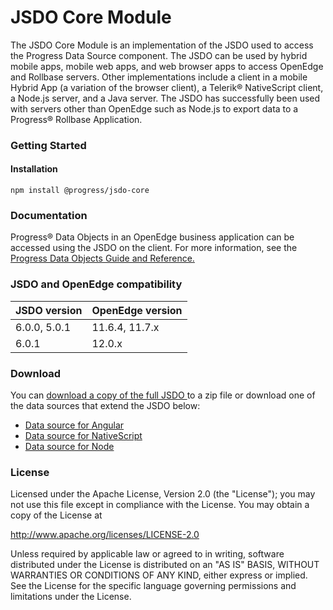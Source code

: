 # JSDO Core Module

The JSDO Core Module is an implementation of the JSDO used to access the Progress Data Source component. The JSDO can be used by hybrid mobile apps, mobile web apps, and web browser apps to access OpenEdge and Rollbase servers. Other implementations include a client in a mobile Hybrid App (a variation of the browser client), a Telerik® NativeScript client, a Node.js server, and a Java server. The JSDO has successfully been used with servers other than OpenEdge such as Node.js to export data to a Progress® Rollbase Application.

### Getting Started

#### Installation

`npm install @progress/jsdo-core`

### Documentation
Progress® Data Objects in an OpenEdge business application can be accessed using the JSDO on the client. For more information, see the <a href="https://docs.progress.com/bundle/data-object-guide/page/Overview-of-Progress-Data-Objects-Services-and-Catalogs.html">Progress Data Objects Guide and Reference.</a>

### JSDO and OpenEdge compatibility

| JSDO version | OpenEdge version |
| ------------ | ---------------- |
| 6.0.0, 5.0.1 | 11.6.4, 11.7.x   |
| 6.0.1        | 12.0.x           |

### Download<a name="download"></a>

You can <a href="https://github.com/progress/JSDO/zipball/master">download a copy of the full JSDO </a> to a zip file or download one of the data sources that extend the JSDO below:

* <a href="https://www.npmjs.com/package/@progress/jsdo-angular">Data source for Angular</a>
* <a href="https://www.npmjs.com/package/@progress/jsdo-nativescript">Data source for NativeScript</a>
* <a href="https://www.npmjs.com/package/@progress/jsdo-node">Data source for Node</a>

### License

Licensed under the Apache License, Version 2.0 (the "License"); you may not use this file except in compliance with the License. You may obtain a copy of the License at

http://www.apache.org/licenses/LICENSE-2.0

Unless required by applicable law or agreed to in writing, software distributed under the License is distributed on an "AS IS" BASIS, WITHOUT WARRANTIES OR CONDITIONS OF ANY KIND, either express or implied. See the License for the specific language governing permissions and limitations under the License.

